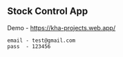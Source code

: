 
## Stock Control App

Demo - https://kha-projects.web.app/ 

	email - test@gmail.com
	pass  - 123456
